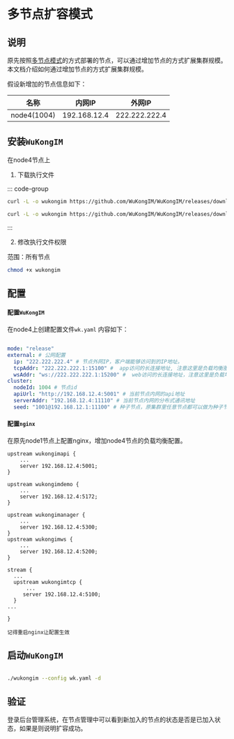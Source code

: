 
# 多节点扩容模式

## 说明

原先按照[多节点模式](multinode.md)的方式部署的节点，可以通过增加节点的方式扩展集群规模。本文档介绍如何通过增加节点的方式扩展集群规模。

假设新增加的节点信息如下：

| 名称 | 内网IP | 外网IP |
| --- | --- | --- | 
| node4(1004) | 192.168.12.4 | 222.222.222.4 | 



## 安装`WuKongIM`

在node4节点上

1. 下载执行文件

::: code-group

``` bash [amd64]
curl -L -o wukongim https://github.com/WuKongIM/WuKongIM/releases/download/v2.0.1-beta-20240715/wukongim-linux-amd64
```

``` bash [arm64]
curl -L -o wukongim https://github.com/WuKongIM/WuKongIM/releases/download/v2.0.1-beta-20240715/wukongim-linux-arm64
```

:::


2. 修改执行文件权限

范围：所有节点

``` bash
chmod +x wukongim
```

## 配置

#### 配置`WuKongIM`

在node4上创建配置文件`wk.yaml` 内容如下：

```yaml

mode: "release"
external: # 公网配置
  ip: "222.222.222.4" # 节点外网IP，客户端能够访问到的IP地址。
  tcpAddr: "222.222.222.1:15100" #  app访问的长连接地址, 注意这里是负载均衡服务器的ip和端口，不是本机的
  wsAddr: "ws://222.222.222.1:15200" #  web访问的长连接地址，注意这里是负载均衡服务器的ip和端口，不是本机的
cluster:
  nodeId: 1004 # 节点id
  apiUrl: "http://192.168.12.4:5001" # 当前节点内网的api地址
  serverAddr: "192.168.12.4:11110" # 当前节点内网的分布式通讯地址
  seed: "1001@192.168.12.1:11100" # 种子节点，原集群里任意节点都可以做为种子节点，这里将node1节点作为种子节点

```

#### 配置`nginx`

在原先node1节点上配置nginx，增加node4节点的负载均衡配置。

```nginx
upstream wukongimapi {
    ...
    server 192.168.12.4:5001;
}

upstream wukongimdemo {
    ...
    server 192.168.12.4:5172;
}

upstream wukongimanager {
    ...
    server 192.168.12.4:5300;
}
upstream wukongimws {
    ...
    server 192.168.12.4:5200;
}

stream {
  ...
  upstream wukongimtcp {
      ...
     server 192.168.12.4:5100;
  }
...

}
```

`记得重启nginx让配置生效`

## 启动`WuKongIM`

``` bash

./wukongim --config wk.yaml -d

```


## 验证

登录后台管理系统，在节点管理中可以看到新加入的节点的状态是否是已加入状态，如果是则说明扩容成功。